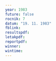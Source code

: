 ```yaml
---
year: 1983
future: false
rocnik: 7
datum: "19. 11. 1983"
fblink: 
resultspdf: 
letakpdf: 
reportpdf: 
winner:
wintime:
---
```

